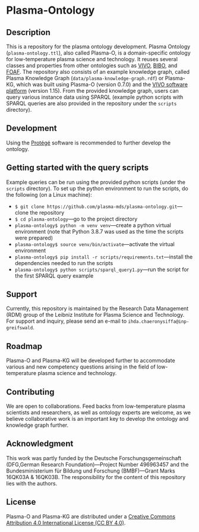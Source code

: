 # Plasma-Ontology

## Description

This is a repository for the plasma ontology development. Plasma Ontology (`plasma-ontology.ttl`), also called Plasma-O, is a domain-specific ontology for low-temperature plasma science and technology. It reuses several classes and properties from other ontologies such as [VIVO](https://github.com/vivo-ontologies/vivo-ontology), [BIBO](https://www.dublincore.org/specifications/bibo/bibo/), and [FOAF](http://xmlns.com/foaf/spec/). The repository also consists of an example knowledge graph, called Plasma Knowledge Graph (`data/plasma-knowledge-graph.rdf`) or Plasma-KG, which was built using Plasma-O (version 0.7.0) and the [VIVO software platform](https://vivoweb.org/) (version 1.15). From the provided knowledge graph, users can query various instance data using SPARQL (example python scripts with SPARQL queries are also provided in the repository under the `scripts` directory).

## Development

Using the [Protégé](https://protege.stanford.edu/) software is recommended to further develop the ontology.

## Getting started with the query scripts

Example queries can be run using the provided python scripts (under the `scripts` directory). To set up the python environment to run the scripts, do the following (on a Linux machine):

- `$ git clone https://github.com/plasma-mds/plasma-ontology.git`—clone the repository
- `$ cd plasma-ontology`—go to the project directory
- `plasma-ontology$ python -m venv venv`—create a python virtual environment (note that Python 3.8.7 was used as the time the scripts were prepared)
- `plasma-ontology$ source venv/bin/activate`—activate the virtual environment
- `plasma-ontology$ pip install -r scripts/requirements.txt`—install the dependencies needed to run the scripts
- `plasma-ontology$ python scripts/sparql_query1.py`—run the script for the first SPARQL query example

## Support

Currently, this repository is maintained by the Research Data Management (RDM) group of the Leibniz Institute for Plasma Science and Technology. For support and inquiry, please send an e-mail to `ihda.chaeronysiffa@inp-greifswald`.


## Roadmap

Plasma-O and Plasma-KG will be developed further to accommodate various and new competency questions arising in the field of low-temperature plasma science and technology.

## Contributing

We are open to collaborations. Feed backs from low-temperature plasma scientists and researchers, as well as ontology experts are welcome, as we believe collaborative work is an important key to develop the ontology and knowledge graph further. 

## Acknowledgment

This work was partly funded by the Deutsche Forschungsgemeinschaft (DFG,German Research Foundation)—Project Number 496963457 and the Bundesministerium für Bildung und Forschung (BMBF)—Grant Marks 16QK03A & 16QK03B. The responsibility for the content of this repository lies with the authors.

## License

Plasma-O and Plasma-KG are distributed under a [Creative Commons Attribution 4.0 International License (CC BY 4.0)](https://creativecommons.org/licenses/by/4.0/).


